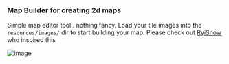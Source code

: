 ### Map Builder for creating 2d maps ###

Simple map editor tool.. nothing fancy. Load your tile images into the `resources/images/` dir to start building your map.
Please check out <a href="https://www.youtube.com/@RyiSnow">RyiSnow</a> who inspired this

![image](https://github.com/Rrx22/MapBuilder/assets/59893907/0109ef80-7536-4ee5-9322-0c9250003c96)
